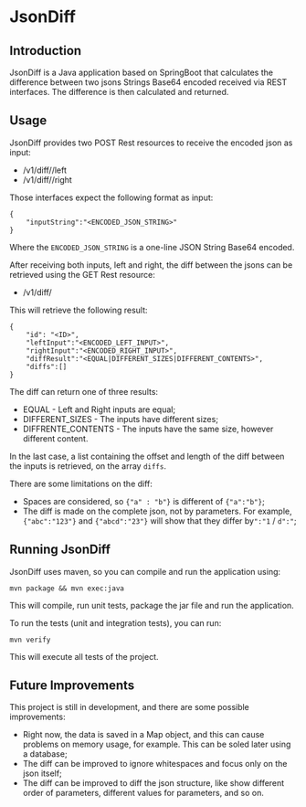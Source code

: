 # JsonDiff

## Introduction

JsonDiff is a Java application based on SpringBoot that calculates the difference between two jsons Strings Base64 encoded received via REST interfaces. The difference is then calculated and returned.

## Usage

JsonDiff provides two POST Rest resources to receive the encoded json as input:

 - /v1/diff/<id>/left
 - /v1/diff/<id>/right
 
Those interfaces expect the following format as input:

```
{
    "inputString":"<ENCODED_JSON_STRING>"
}
```

Where the `ENCODED_JSON_STRING` is a one-line JSON String Base64 encoded.

After receiving both inputs, left and right, the diff between the jsons can be retrieved using the GET Rest resource: 

 - /v1/diff/<id>
 
This will retrieve the following result:

```
{
    "id": "<ID>",
    "leftInput":"<ENCODED_LEFT_INPUT>",
    "rightInput":"<ENCODED_RIGHT_INPUT>",
    "diffResult":"<EQUAL|DIFFERENT_SIZES|DIFFERENT_CONTENTS>",
    "diffs":[]
}
```

The diff can return one of three results:

 - EQUAL - Left and Right inputs are equal;
 - DIFFERENT_SIZES - The inputs have different sizes;
 - DIFFRENTE_CONTENTS - The inputs have the same size, however different content.
 
In the last case, a list containing the offset and length of the diff between the inputs is retrieved, on the array `diffs`.

There are some limitations on the diff:

 - Spaces are considered, so `{"a" : "b"}` is different of `{"a":"b"}`;
 - The diff is made on the complete json, not by parameters. For example, `{"abc":"123"}` and `{"abcd":"23"}` will show that they differ by`":"1` / `d":"`;  

## Running JsonDiff

JsonDiff uses maven, so you can compile and run the application using:

```
mvn package && mvn exec:java
```

This will compile, run unit tests, package the jar file and run the application.

To run the tests (unit and integration tests), you can run:

```
mvn verify
```

This will execute all tests of the project.

## Future Improvements

This project is still in development, and there are some possible improvements:

 - Right now, the data is saved in a Map object, and this can cause problems on memory usage, for example. This can be soled later using a database;
 - The diff can be improved to ignore whitespaces and focus only on the json itself;
 - The diff can be improved to diff the json structure, like show different order of parameters, different values for parameters, and so on.
